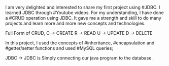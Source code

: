 I am very delighted and interested to share my first project using #JDBC. I learned JDBC through #Youtube videos. For my understanding, I have done a #CRUD operation using JDBC. It gave me a strength and skill to do many projects and learn more and more new concepts and technologies.

Full Form of CRUD,
                  C ->  CREATE
                  R ->  READ
                  U ->  UPDATE
                  D ->  DELETE

In this project, I used the concepts of #inheritance, #encapsulation and #getter/setter functions and used #MySQL queries; 

JDBC -> JDBC is Simply connecting our java program to the database.
